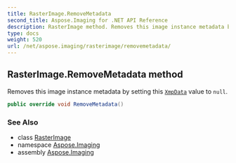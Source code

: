 ```yaml
---
title: RasterImage.RemoveMetadata
second_title: Aspose.Imaging for .NET API Reference
description: RasterImage method. Removes this image instance metadata by setting this XmpData value to null
type: docs
weight: 520
url: /net/aspose.imaging/rasterimage/removemetadata/
---
```

## RasterImage.RemoveMetadata method

Removes this image instance metadata by setting this [`XmpData`](../../../aspose.imaging.xmp/ihasxmpdata/xmpdata/) value to `null`.

```csharp
public override void RemoveMetadata()
```

### See Also

* class [RasterImage](../)
* namespace [Aspose.Imaging](../../rasterimage/)
* assembly [Aspose.Imaging](../../../)


